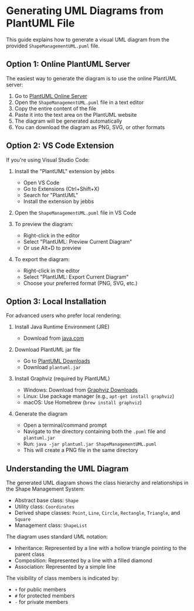 # Generating UML Diagrams from PlantUML File

This guide explains how to generate a visual UML diagram from the provided `ShapeManagementUML.puml` file.

## Option 1: Online PlantUML Server

The easiest way to generate the diagram is to use the online PlantUML server:

1. Go to [PlantUML Online Server](http://www.plantuml.com/plantuml/uml/)
2. Open the `ShapeManagementUML.puml` file in a text editor
3. Copy the entire content of the file
4. Paste it into the text area on the PlantUML website
5. The diagram will be generated automatically
6. You can download the diagram as PNG, SVG, or other formats

## Option 2: VS Code Extension

If you're using Visual Studio Code:

1. Install the "PlantUML" extension by jebbs
   - Open VS Code
   - Go to Extensions (Ctrl+Shift+X)
   - Search for "PlantUML"
   - Install the extension by jebbs

2. Open the `ShapeManagementUML.puml` file in VS Code

3. To preview the diagram:
   - Right-click in the editor
   - Select "PlantUML: Preview Current Diagram"
   - Or use Alt+D to preview

4. To export the diagram:
   - Right-click in the editor
   - Select "PlantUML: Export Current Diagram"
   - Choose your preferred format (PNG, SVG, etc.)

## Option 3: Local Installation

For advanced users who prefer local rendering:

1. Install Java Runtime Environment (JRE)
   - Download from [java.com](https://www.java.com)

2. Download PlantUML jar file
   - Go to [PlantUML Downloads](https://plantuml.com/download)
   - Download `plantuml.jar`

3. Install Graphviz (required by PlantUML)
   - Windows: Download from [Graphviz Downloads](https://graphviz.org/download/)
   - Linux: Use package manager (e.g., `apt-get install graphviz`)
   - macOS: Use Homebrew (`brew install graphviz`)

4. Generate the diagram
   - Open a terminal/command prompt
   - Navigate to the directory containing both the `.puml` file and `plantuml.jar`
   - Run: `java -jar plantuml.jar ShapeManagementUML.puml`
   - This will create a PNG file in the same directory

## Understanding the UML Diagram

The generated UML diagram shows the class hierarchy and relationships in the Shape Management System:

- Abstract base class: `Shape`
- Utility class: `Coordinates`
- Derived shape classes: `Point`, `Line`, `Circle`, `Rectangle`, `Triangle`, and `Square`
- Management class: `ShapeList`

The diagram uses standard UML notation:
- Inheritance: Represented by a line with a hollow triangle pointing to the parent class
- Composition: Represented by a line with a filled diamond
- Association: Represented by a simple line

The visibility of class members is indicated by:
- `+` for public members
- `#` for protected members
- `-` for private members 